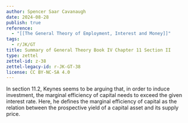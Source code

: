 ```yaml
---
author: Spencer Saar Cavanaugh
date: 2024-08-28
publish: true
reference:
  - "[[The General Theory of Employment, Interest and Money]]"
tags:
  - r/JK/GT
title: Summary of General Theory Book IV Chapter 11 Section II
type: zettel
zettel-id: z-38
zettel-legacy-id: r-JK-GT-38
license: CC BY-NC-SA 4.0
---
```


In section 11.2, Keynes seems to be arguing that, in order to induce investment, the marginal efficiency of capital needs to exceed the given interest rate. Here, he defines the marginal efficiency of capital as the relation between the prospective yield of a capital asset and its supply price.

